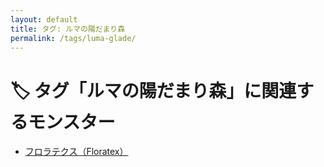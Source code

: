 ```yaml
---
layout: default
title: タグ: ルマの陽だまり森
permalink: /tags/luma-glade/
---
```

# 🏷️ タグ「ルマの陽だまり森」に関連するモンスター

- [フロラテクス（Floratex）](/monsterdex/monster/Floratex.html)